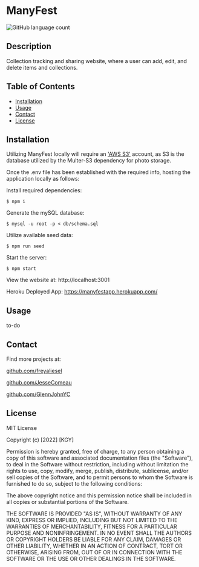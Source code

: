 # ManyFest

![GitHub language count](https://img.shields.io/github/languages/count/P2T2-KGJ/KGL)

## Description

Collection tracking and sharing website, where a user can add, edit, and delete items and collections.

## Table of Contents

- [Installation](#installation)
- [Usage](#usage)
- [Contact](#contact)
- [License](#license)

## Installation

Utilizing ManyFest locally will require an ['AWS S3'](https://aws.amazon.com/s3/) account, as S3 is the database utilized by the Multer-S3 dependency for photo storage.

Once the .env file has been established with the required info, hosting the application locally as follows:

Install required dependencies:

```console
$ npm i
```
Generate the mySQL database:

```console
$ mysql -u root -p < db/schema.sql
```

Utilize available seed data:

```console
$ npm run seed
```

  Start the server:

```console
$ npm start
```

  View the website at: http://localhost:3001

  Heroku Deployed App: https://manyfestapp.herokuapp.com/

## Usage

to-do

## Contact

Find more projects at:

[github.com/freyaliesel](https://github.com/freyaliesel)

[github.com/JesseComeau](https://github.com/JesseComeau)

[github.com/GlennJohnYC](https://github.com/GlennJohnYC)

## License

MIT License

Copyright (c) [2022] [KGY]

Permission is hereby granted, free of charge, to any person obtaining a copy of this software and associated documentation files (the "Software"), to deal in the Software without restriction, including without limitation the rights to use, copy, modify, merge, publish, distribute, sublicense, and/or sell copies of the Software, and to permit persons to whom the Software is furnished to do so, subject to the following conditions:

The above copyright notice and this permission notice shall be included in all copies or substantial portions of the Software.

THE SOFTWARE IS PROVIDED "AS IS", WITHOUT WARRANTY OF ANY KIND, EXPRESS OR IMPLIED, INCLUDING BUT NOT LIMITED TO THE WARRANTIES OF MERCHANTABILITY, FITNESS FOR A PARTICULAR PURPOSE AND NONINFRINGEMENT. IN NO EVENT SHALL THE AUTHORS OR COPYRIGHT HOLDERS BE LIABLE FOR ANY CLAIM, DAMAGES OR OTHER LIABILITY, WHETHER IN AN ACTION OF CONTRACT, TORT OR OTHERWISE, ARISING FROM, OUT OF OR IN CONNECTION WITH THE SOFTWARE OR THE USE OR OTHER DEALINGS IN THE SOFTWARE.
